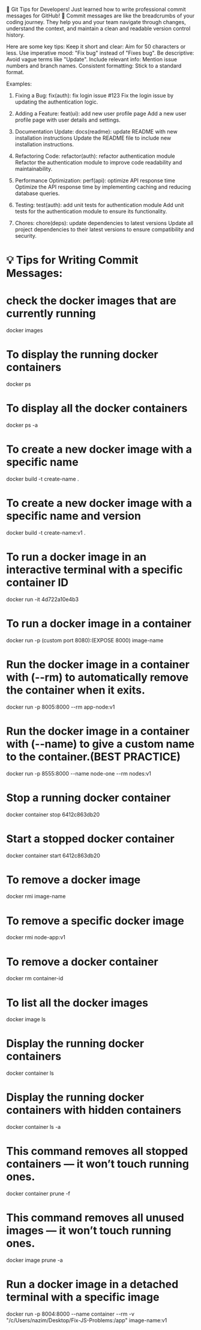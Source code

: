 🚀 Git Tips for Developers!
Just learned how to write professional commit messages for GitHub! 📝
Commit messages are like the breadcrumbs of your coding journey. They help you and your team navigate through changes, understand the context, and maintain a clean and readable version control history.

Here are some key tips:
Keep it short and clear: Aim for 50 characters or less.
Use imperative mood: "Fix bug" instead of "Fixes bug".
Be descriptive: Avoid vague terms like "Update".
Include relevant info: Mention issue numbers and branch names.
Consistent formatting: Stick to a standard format.

Examples:

1. Fixing a Bug:
   fix(auth): fix login issue #123
   Fix the login issue by updating the authentication logic.

2. Adding a Feature:
   feat(ui): add new user profile page
   Add a new user profile page with user details and settings.

3. Documentation Update:
   docs(readme): update README with new installation instructions
   Update the README file to include new installation instructions.

4. Refactoring Code:
   refactor(auth): refactor authentication module
   Refactor the authentication module to improve code readability and maintainability.

5. Performance Optimization:
   perf(api): optimize API response time
   Optimize the API response time by implementing caching and reducing database queries.

6. Testing:
   test(auth): add unit tests for authentication module
   Add unit tests for the authentication module to ensure its functionality.

7. Chores:
   chore(deps): update dependencies to latest versions
   Update all project dependencies to their latest versions to ensure compatibility and security.

# 💡 Tips for Writing Commit Messages:

# check the docker images that are currently running
docker images

# To display the running docker containers
docker ps

# To display all the docker containers
docker ps -a

# To create a new docker image with a specific name
docker build -t create-name . 

# To create a new docker image with a specific name and version
docker build -t create-name:v1 . 

# To run a docker image in an interactive terminal with a specific container ID
docker run -it 4d722a10e4b3 

# To run a docker image in a container
docker run -p (custom port 8080):(EXPOSE 8000) image-name

# Run the docker image in a container with (--rm) to automatically remove the container when it exits.
docker run -p 8005:8000 --rm app-node:v1

# Run the docker image in a container with (--name) to give a custom name to the container.(BEST PRACTICE)
docker run -p 8555:8000 --name node-one --rm nodes:v1

# Stop a running docker container
docker container stop 6412c863db20

# Start a stopped docker container
docker container start 6412c863db20

# To remove a docker image
docker rmi image-name

# To remove a specific docker image
docker rmi node-app:v1

# To remove a docker container
docker rm container-id 

# To list all the docker images
docker image ls

# Display the running docker containers
docker container ls

# Display the running docker containers with hidden containers
docker container ls -a

# This command removes all stopped containers — it won’t touch running ones.
docker container prune -f

# This command removes all unused images — it won’t touch running ones.
docker image prune -a

# Run a docker image in a detached terminal with a specific image 
docker run -p 8004:8000 --name container --rm -v "/c/Users/nazim/Desktop/Fix-JS-Problems:/app" image-name:v1
